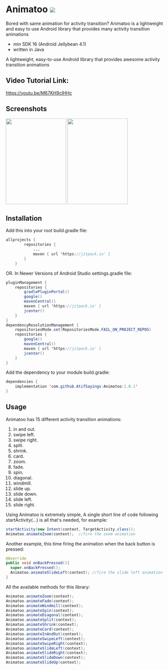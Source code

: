 # Animatoo	[![](https://jitpack.io/v/AtifSayings/Animatoo.svg)](https://jitpack.io/#AtifSayings/Animatoo)

Bored with same animation for activity transition? Animatoo is a lightweight and easy to use Android library that provides many activity transition animations
* min SDK 16 (Android Jellybean 4.1)
* written in Java

A lightweight, easy-to-use Android library that provides awesome activity transition animations

## Video Tutorial Link:
https://youtu.be/M67KH9clHHc

## Screenshots
<img src="https://github.com/mohammadatif/Animatoo/blob/master/Screen%20Shots/Card.gif" width="190" height="270" />
<img src="https://github.com/mohammadatif/Animatoo/blob/master/Screen%20Shots/Diagonal.gif" width="190" height="270" />


## Installation

Add this into your root build.gradle file:

```java
allprojects {
		repositories {
			...
			maven { url 'https://jitpack.io' }
		}
	}
```

OR. In Newer Versions of Android Studio  settings.gradle file:

```java
pluginManagement {
    repositories {
        gradlePluginPortal()
        google()
        mavenCentral()
        maven { url 'https://jitpack.io' }
        jcenter()
    }
}
dependencyResolutionManagement {
    repositoriesMode.set(RepositoriesMode.FAIL_ON_PROJECT_REPOS)
    repositories {
        google()
        mavenCentral()
        maven { url 'https://jitpack.io' }
        jcenter()
    }
}
```

Add the dependency to your module build.gradle:
```java
dependencies {
	implementation 'com.github.AtifSayings:Animatoo:1.0.1'
}
```
## Usage
Animatoo has 15 different activity transition animations:

01. in and out.
02. swipe left.
03. swipe right.
04. split.
05. shrink.
06. card.
07. zoom.
08. fade.
09. spin.
10. diagonal.
11. windmill.
12. slide up.
13. slide down.
14. slide left.
15. slide right.

Using Animatoo is extremely simple, A single short line of code following startActivity(...) is all that's needed, for example:
```java
startActivity(new Intent(context, TargetActivity.class));
Animatoo.animateZoom(context);  //fire the zoom animation
```
Another example, this time firing the animation when the back button is pressed:
```java
@Override
public void onBackPressed(){
  super.onBackPressed();
  Animatoo.animateSlideLeft(context); //fire the slide left animation
}
```
All the available methods for this library:
```java
Animatoo.animateZoom(context);
Animatoo.animateFade(context);
Animatoo.animateWindmill(context);
Animatoo.animateSpin(context);
Animatoo.animateDiagonal(context);
Animatoo.animateSplit(context);
Animatoo.animateShrink(context);
Animatoo.animateCard(context);
Animatoo.animateInAndOut(context);
Animatoo.animateSwipeLeft(context);
Animatoo.animateSwipeRight(context);
Animatoo.animateSlideLeft(context);
Animatoo.animateSlideRight(context);
Animatoo.animateSlideDown(context);
Animatoo.animateSlideUp(context);

```
